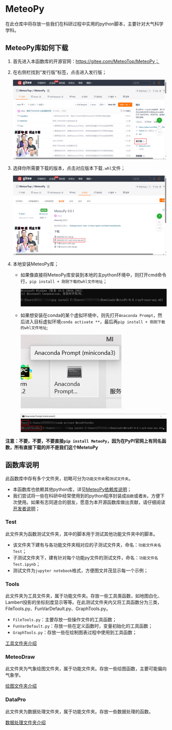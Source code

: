 # MeteoPy
在此仓库中将存放一些我们在科研过程中实用的python脚本，主要针对大气科学学科。

## MeteoPy库如何下载

1. 首先进入本函数库的开源官网：https://gitee.com/MeteoTop/MeteoPy；

2. 在右侧栏找到“发行版”标签，点击进入发行版；

   ![HowDownload_1](./FigGallery/HowDownload_1.png)

3. 选择你所需要下载的版本，点击对应版本下载`.whl`文件；

   ![HowDownload_2](./FigGallery/HowDownload_2.png)

4. 本地安装MeteoPy库；

   + 如果像直接将MeteoPy库安装到本地的主python环境中，则打开cmd命令行，`pip install + 刚刚下载的whl文件地址`；

     ![HowDownload_3](./FigGallery/HowDownload_3.png)

   + 如果想安装在conda的某个虚拟环境中，则先打开`Anaconda Prompt`，然后进入目标虚拟环境`conda activate **`，最后再`pip install + 刚刚下载的whl文件地址`;

     ![HowDownload_4](./FigGallery/HowDownload_4.png)

     ![HowDownload_5](./FigGallery/HowDownload_5.png)

     

**注意：不要，不要，不要直接`pip install MeteoPy`，因为在PyPI官网上有同名函数，所有直接下载的并不是我们这个MetetoPy**




## 函数库说明

此函数库中存有多个文件夹，初略可分为`功能文件夹`和`测试文件夹`。

+ 本函数库也依赖其他python库，详见[MeteoPy依赖库说明](./DEPENDENCE.md)；
+ 我们尝试将一些在科研中经常使用到的python程序封装成`函数`或者`类`，方便下次使用。如果有志同道合的朋友，愿意为本开源函数库做出贡献，请仔细阅读[开发者说明](./DEVELOPER.md)；

### Test

此文件夹为函数测试文件夹，其中的脚本用于测试其他功能文件夹中的脚本。

+ 该文件夹下建有与各功能文件夹相对应的子测试文件夹，命名：`功能文件夹名Test`；
+ 子测试文件夹下，建有针对每个功能py文件的测试文件，命名：`功能文件名Test.ipynb`；
+ 测试文件为`jupyter notebook`格式，方便图文并茂显示每一个示例；

### Tools

此文件夹为工具文件夹，属于功能文件夹。存放一些工具类函数，如地图白化、Lambert投影的坐标刻度显示等等。在此测试文件夹内又将工具函数分为三类，FileTools.py、FunVarDefault.py、GraphTools.py。

+ `FileTools.py`：主要存放一些操作文件的工具函数；
+ `FunVarDefault.py`：存放一些在定义函数时，变量初始化的工具函数；
+ `GraphTools.py`：存放一些在绘制图表过程中使用到工具函数；

[工具文件夹介绍](./MeteoPy/Tools/README.md)

### MeteoDraw

此文件夹为气象绘图文件夹，属于功能文件夹。存放一些绘图函数，主要可能偏向气象学。

[绘图文件夹介绍](./MeteoPy/MeteoDraw/README.md)

### DataPro

此文件夹为数据处理文件夹，属于功能文件夹。存放一些数据处理的函数。

[数据处理文件夹介绍](./MeteoPy/DataPro/README.md)



